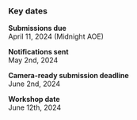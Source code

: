 ### Key dates

**Submissions due**<br>
April 11, 2024 (Midnight AOE)


**Notifications sent**<br>
May 2nd, 2024

**Camera-ready submission deadline**<br>
June 2nd, 2024

**Workshop date**<br>
June 12th, 2024
